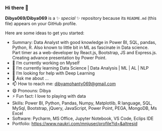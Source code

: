 ### Hi there 👋


**Dibya069/Dibya069** is a ✨ _special_ ✨ repository because its `README.md` (this file) appears on your GitHub profile.

Here are some ideas to get you started:
- Summary: Data Analyst with good knowledge in Power BI, SQL, pandas, Python, R. Also known to little bit in ML as fascinate in Data science. Part timer as a web-developer by React.js, Bootstrap, JS and Express.js. Creating advance presentation by Power Point.
- 🔭 I’m currently working on Myself
- 🌱 I’m currently learning Data Science | Data Analysis | ML | AL | NLP
- 🤔 I’m looking for help with Deep Learning
- 💬 Ask me about ...
- 📫 How to reach me: dibyamohanty069@gmail.com
- 😄 Pronouns: Dibya
- ⚡ Fun fact: I love to playing with data
- Skills: Power BI, Python, Pandas, Numpy, Matplotlib, R language, SQL, MySql, Bootstrap, jQuery, JavaScript, Power Point, PEGA, MongoDB, Ms Excel
- Software: Pycharm, MS Office, Jupyter Notebook, VS Code, Eclips IDE
- Portfolio: https://www.naukri.com/mnjuser/profile?id=&altresid

